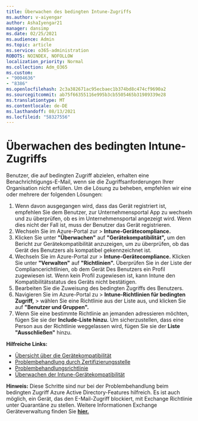 ```yaml
---
title: Überwachen des bedingten Intune-Zugriffs
ms.author: v-aiyengar
author: AshaIyengar21
manager: dansimp
ms.date: 02/25/2021
ms.audience: Admin
ms.topic: article
ms.service: o365-administration
ROBOTS: NOINDEX, NOFOLLOW
localization_priority: Normal
ms.collection: Adm_O365
ms.custom:
- "9004636"
- "8386"
ms.openlocfilehash: 2c3a382671ac95ecbaec1b374bd8c474cf9690a2
ms.sourcegitcommit: ab75f66355116e995b3cb5505465b31989339e28
ms.translationtype: MT
ms.contentlocale: de-DE
ms.lasthandoff: 08/13/2021
ms.locfileid: "58327556"
---
```

# <a name="monitor-intune-conditional-access"></a>Überwachen des bedingten Intune-Zugriffs

Benutzer, die auf bedingten Zugriff abzielen, erhalten eine Benachrichtigungs-E-Mail, wenn sie die Zugriffsanforderungen Ihrer Organisation nicht erfüllen. Um die Lösung zu beheben, empfehlen wir eine oder mehrere der folgenden Lösungen:

1. Wenn davon ausgegangen wird, dass das Gerät registriert ist, empfehlen Sie dem Benutzer, zur Unternehmensportal App zu wechseln und zu überprüfen, ob es im Unternehmensportal angezeigt wird. Wenn dies nicht der Fall ist, muss der Benutzer das Gerät registrieren.
1. Wechseln Sie im Azure-Portal zur  >  **Intune-Gerätecompliance.** 
1. Klicken Sie unter **"Überwachen"** auf **"Gerätekompatibilität",** um den Bericht zur Gerätekompatibilität anzuzeigen, um zu überprüfen, ob das Gerät des Benutzers als kompatibel gekennzeichnet ist.
1. Wechseln Sie im Azure-Portal zur  >  **Intune-Gerätecompliance.** Klicken Sie unter **"Verwalten"** auf **"Richtlinien".** Überprüfen Sie in der Liste der Compliancerichtlinien, ob dem Gerät Des Benutzers ein Profil zugewiesen ist. Wenn kein Profil zugewiesen ist, kann Intune den Kompatibilitätsstatus des Geräts nicht bestätigen.
1. Bearbeiten Sie die Zuweisung des bedingten Zugriffs des Benutzers.
1. Navigieren Sie im Azure-Portal zu   >  **Intune-Richtlinien für bedingten Zugriff,**  >  wählen Sie eine Richtlinie aus der Liste aus, und klicken Sie auf **"Benutzer und Gruppen".**
1. Wenn Sie eine bestimmte Richtlinie an jemanden adressieren möchten, fügen Sie sie der **Include-Liste hinzu.** Um sicherzustellen, dass eine Person aus der Richtlinie weggelassen wird, fügen Sie sie der **Liste "Ausschließen"** hinzu.

**Hilfreiche Links:**

- [Übersicht über die Gerätekompatibilität](https://docs.microsoft.com/intune/device-compliance-get-started)
- [Problembehandlung durch Zertifizierungsstelle](https://docs.microsoft.com/intune/troubleshoot-conditional-access)
- [Problembehandlungsrichtlinie](https://docs.microsoft.com/intune/troubleshoot-policies-in-microsoft-intune)
- [Überwachen der Intune-Gerätekompatibilität](https://docs.microsoft.com/intune/compliance-policy-monitor)

**Hinweis:** Diese Schritte sind nur bei der Problembehandlung beim bedingten Zugriff Azure Active Directory-Features hilfreich. Es ist auch möglich, ein Gerät, das den E-Mail-Zugriff blockiert, mit Exchange Richtlinie unter Quarantäne zu stellen. Weitere Informationen Exchange Geräteverwaltung finden Sie [**hier.**](https://docs.microsoft.com/previous-versions/office/exchange-server-2010/ff959225(v=exchg.141))
